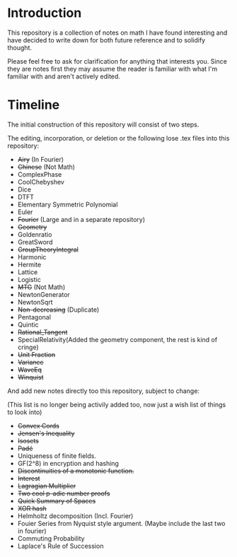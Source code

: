 # Introduction
This repository is a collection of notes on math I have found interesting and have decided to write down for both future reference and to solidify thought.

Please feel free to ask for clarification for anything that interests you.
Since they are notes first they may assume the reader is familiar with what I'm familiar with and aren't actively edited. 

# Timeline
The initial construction of this repository will consist of two steps.

The editing, incorporation, or deletion or the following lose .tex files into this repository:
- ~~Airy~~ (In Fourier)
- ~~Chinese~~ (Not Math)
- ComplexPhase
- CoolChebyshev
- Dice
- DTFT
- Elementary Symmetric Polynomial
- Euler
- ~~Fourier~~ (Large and in a separate repository)
- ~~Geometry~~
- Goldenratio
- GreatSword
- ~~GroupTheoryIntegral~~
- Harmonic
- Hermite
- Lattice
- Logistic
- ~~MTG~~ (Not Math)
- NewtonGenerator
- NewtonSqrt
- ~~Non-decreasing~~ (Duplicate)
- Pentagonal
- Quintic
- ~~Rational_Tangent~~
- SpecialRelativity(Added the geometry component, the rest is kind of cringe)
- ~~Unit Fraction~~
- ~~Variance~~
- ~~WaveEq~~
- ~~Winquist~~

And add new notes directly too this repository, subject to change:

(This list is no longer being activily added too, now just a wish list of things to look into)
- ~~Convex Cords~~
- ~~Jensen's Inequality~~
- ~~Isosets~~
- ~~Padé~~
- Uniqueness of finite fields.
- GF(2^8) in encryption and hashing
- ~~Discontinuities of a monotonic function.~~
- ~~Interest~~
- ~~Lagragian Multiplier~~
- ~~Two cool p-adic number proofs~~
- ~~Quick Summary of Spaces~~
- ~~XOR hash~~
- Helmholtz decomposition (Incl. Fourier)
- Fouier Series from Nyquist style argument. (Maybe include the last two in fourier)
- Commuting Probability
- Laplace's Rule of Succession
